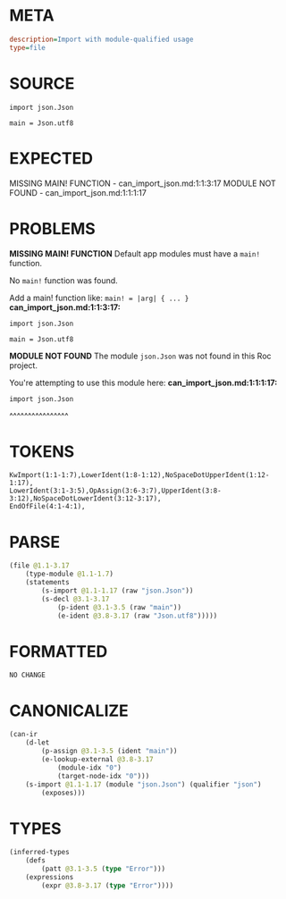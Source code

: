 # META
~~~ini
description=Import with module-qualified usage
type=file
~~~
# SOURCE
~~~roc
import json.Json

main = Json.utf8
~~~
# EXPECTED
MISSING MAIN! FUNCTION - can_import_json.md:1:1:3:17
MODULE NOT FOUND - can_import_json.md:1:1:1:17
# PROBLEMS
**MISSING MAIN! FUNCTION**
Default app modules must have a `main!` function.

No `main!` function was found.

Add a main! function like:
`main! = |arg| { ... }`
**can_import_json.md:1:1:3:17:**
```roc
import json.Json

main = Json.utf8
```


**MODULE NOT FOUND**
The module `json.Json` was not found in this Roc project.

You're attempting to use this module here:
**can_import_json.md:1:1:1:17:**
```roc
import json.Json
```
^^^^^^^^^^^^^^^^


# TOKENS
~~~zig
KwImport(1:1-1:7),LowerIdent(1:8-1:12),NoSpaceDotUpperIdent(1:12-1:17),
LowerIdent(3:1-3:5),OpAssign(3:6-3:7),UpperIdent(3:8-3:12),NoSpaceDotLowerIdent(3:12-3:17),
EndOfFile(4:1-4:1),
~~~
# PARSE
~~~clojure
(file @1.1-3.17
	(type-module @1.1-1.7)
	(statements
		(s-import @1.1-1.17 (raw "json.Json"))
		(s-decl @3.1-3.17
			(p-ident @3.1-3.5 (raw "main"))
			(e-ident @3.8-3.17 (raw "Json.utf8")))))
~~~
# FORMATTED
~~~roc
NO CHANGE
~~~
# CANONICALIZE
~~~clojure
(can-ir
	(d-let
		(p-assign @3.1-3.5 (ident "main"))
		(e-lookup-external @3.8-3.17
			(module-idx "0")
			(target-node-idx "0")))
	(s-import @1.1-1.17 (module "json.Json") (qualifier "json")
		(exposes)))
~~~
# TYPES
~~~clojure
(inferred-types
	(defs
		(patt @3.1-3.5 (type "Error")))
	(expressions
		(expr @3.8-3.17 (type "Error"))))
~~~
